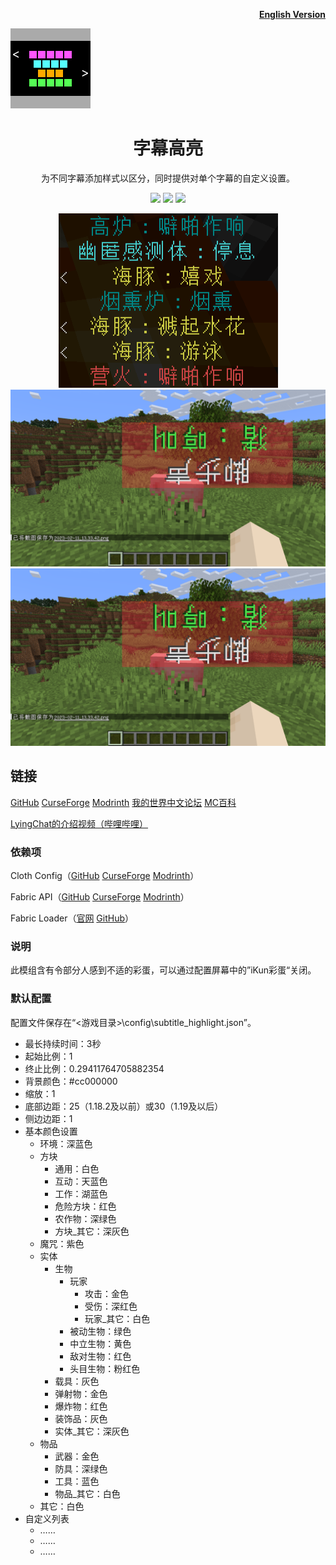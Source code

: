 <p align="right">
	<a href="./README-en.md"><b>English Version</b></a>
</p>
<p align="left">
	<img src="./1.19.3/src/main/resources/assets/subtitle_highlight/icon.png" />
</p>


<h1 align="center">
	字幕高亮
</h1> 

<p align="center">
	为不同字幕添加样式以区分，同时提供对单个字幕的自定义设置。
</p>

<p align="center">
	<a href="./LICENSE">
		<img src="https://img.shields.io/github/license/Yeah-Zero/Subtitle-Highlight?label=%E8%AE%B8%E5%8F%AF%E8%AF%81&style=flat-square" /></a>
	<img src="https://img.shields.io/github/languages/code-size/Yeah-Zero/Subtitle-Highlight?label=%E5%A4%A7%E5%B0%8F&style=flat-square" />
	<img src="https://img.shields.io/static/v1?label=%E5%8A%A0%E8%BD%BD%E5%99%A8&message=Fabric | Quilt&color=brightgreen&style=flat-square" />
</p>

<p align="center">
    <img src="./演示图片/效果演示1.png" />
    <img src="./演示图片/效果演示3.png" />
    <img src="./演示图片/效果演示4.png" />
</p>

## 链接

[GitHub](https://github.com/Yeah-Zero/Subtitle-Highlight) [CurseForge](https://www.curseforge.com/minecraft/mc-mods/subtitle-highlight) [Modrinth](https://modrinth.com/mod/subtitle-highlight) [我的世界中文论坛](https://www.mcbbs.net/thread-1398903-1-1.html) [MC百科](https://www.mcmod.cn/class/8183.html)

[LyingChat的介绍视频（哔哩哔哩）](https://www.bilibili.com/video/BV14M41117mU/?t=89)

### 依赖项

Cloth Config（[GitHub](https://github.com/shedaniel/cloth-config) [CurseForge](https://www.curseforge.com/minecraft/mc-mods/cloth-config) [Modrinth](https://modrinth.com/mod/cloth-config)）

Fabric API（[GitHub](https://github.com/FabricMC/fabric) [CurseForge](https://www.curseforge.com/minecraft/mc-mods/fabric-api) [Modrinth](https://modrinth.com/mod/fabric-api)）

Fabric Loader（[官网](https://fabricmc.net/) [GitHub](https://github.com/FabricMC/fabric-loader)）

### 说明

此模组含有令部分人感到不适的彩蛋，可以通过配置屏幕中的”iKun彩蛋“关闭。

### 默认配置

配置文件保存在“<游戏目录>\config\subtitle_highlight.json”。

- 最长持续时间：3秒
- 起始比例：1
- 终止比例：0.29411764705882354
- 背景颜色：#cc000000
- 缩放：1
- 底部边距：25（1.18.2及以前）或30（1.19及以后）
- 侧边边距：1
- 基本颜色设置
    - 环境：深蓝色
    - 方块
        - 通用：白色
        - 互动：天蓝色
        - 工作：湖蓝色
        - 危险方块：红色
        - 农作物：深绿色
        - 方块\_其它：深灰色
    - 魔咒：紫色
    - 实体
        - 生物
            - 玩家
                - 攻击：金色
                - 受伤：深红色
                - 玩家\_其它：白色
            - 被动生物：绿色
            - 中立生物：黄色
            - 敌对生物：红色
            - 头目生物：粉红色
        - 载具：灰色
        - 弹射物：金色
        - 爆炸物：红色
        - 装饰品：灰色
        - 实体\_其它：深灰色
    - 物品
        - 武器：金色
        - 防具：深绿色
        - 工具：蓝色
        - 物品\_其它：白色
    - 其它：白色
- 自定义列表
    - ……
    - ……
    - ……

